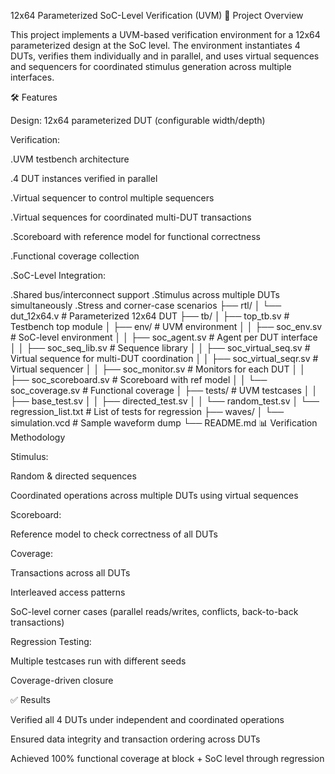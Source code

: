 12x64 Parameterized SoC-Level Verification (UVM)
📌 Project Overview

This project implements a UVM-based verification environment for a 12x64 parameterized design at the SoC level. The environment instantiates 4 DUTs, verifies them individually and in parallel, and uses virtual sequences and sequencers for coordinated stimulus generation across multiple interfaces.

🛠️ Features

Design: 12x64 parameterized DUT (configurable width/depth)

Verification:

.UVM testbench architecture

.4 DUT instances verified in parallel

.Virtual sequencer to control multiple sequencers

.Virtual sequences for coordinated multi-DUT transactions

.Scoreboard with reference model for functional correctness

.Functional coverage collection

.SoC-Level Integration:

.Shared bus/interconnect support
.Stimulus across multiple DUTs simultaneously
.Stress and corner-case scenarios
├── rtl/
│   └── dut_12x64.v                # Parameterized 12x64 DUT
├── tb/
│   ├── top_tb.sv                  # Testbench top module
│   ├── env/                       # UVM environment
│   │   ├── soc_env.sv             # SoC-level environment
│   │   ├── soc_agent.sv           # Agent per DUT interface
│   │   ├── soc_seq_lib.sv         # Sequence library
│   │   ├── soc_virtual_seq.sv     # Virtual sequence for multi-DUT coordination
│   │   ├── soc_virtual_seqr.sv    # Virtual sequencer
│   │   ├── soc_monitor.sv         # Monitors for each DUT
│   │   ├── soc_scoreboard.sv      # Scoreboard with ref model
│   │   └── soc_coverage.sv        # Functional coverage
│   ├── tests/                     # UVM testcases
│   │   ├── base_test.sv
│   │   ├── directed_test.sv
│   │   └── random_test.sv
│   └── regression_list.txt        # List of tests for regression
├── waves/
│   └── simulation.vcd             # Sample waveform dump
└── README.md
📊 Verification Methodology

Stimulus:

Random & directed sequences

Coordinated operations across multiple DUTs using virtual sequences

Scoreboard:

Reference model to check correctness of all DUTs

Coverage:

Transactions across all DUTs

Interleaved access patterns

SoC-level corner cases (parallel reads/writes, conflicts, back-to-back transactions)

Regression Testing:

Multiple testcases run with different seeds

Coverage-driven closure

✅ Results

Verified all 4 DUTs under independent and coordinated operations

Ensured data integrity and transaction ordering across DUTs

Achieved 100% functional coverage at block + SoC level through regression





